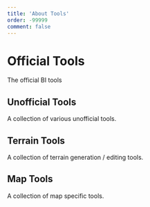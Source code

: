 ```yaml
---
title: 'About Tools'
order: -99999
comment: false
---
```


# Official Tools

The official BI tools

## Unofficial Tools

A collection of various unofficial tools.

## Terrain Tools

A collection of terrain generation / editing tools.

## Map Tools

A collection of map specific tools.
